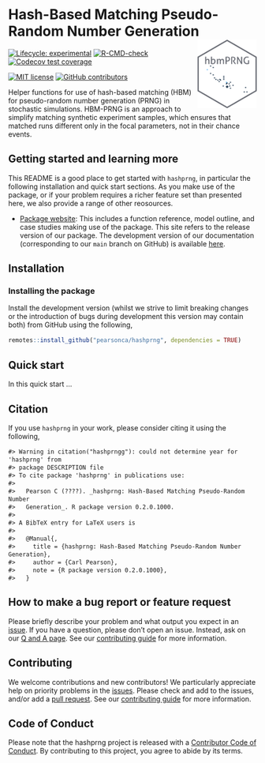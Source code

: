 
<!-- README.md is generated from README.Rmd. Please edit that file -->

# Hash-Based Matching Pseudo-Random Number Generation <a href='https://package.epinowcast.org'><img src='man/figures/logo.png' align="right" height="139" /></a>

[![Lifecycle:
experimental](https://img.shields.io/badge/lifecycle-experimental-orange.svg)](https://www.tidyverse.org/lifecycle/#experimental)
[![R-CMD-check](https://github.com/pearsonca/hashprng/workflows/R-CMD-check/badge.svg)](https://github.com/epinowcast/epinowcast/actions/workflows/R-CMD-check.yaml)
[![Codecov test
coverage](https://codecov.io/gh/pearsonca/hashprng/branch/main/graph/badge.svg)](https://app.codecov.io/gh/pearsonca/hashprng)

[![MIT
license](https://img.shields.io/badge/License-MIT-blue.svg)](https://github.com/pearsonca/hashprng/blob/master/LICENSE.md/)
[![GitHub
contributors](https://img.shields.io/github/contributors/pearsonca/hashprng)](https://github.com/pearsonca/hashprng/graphs/contributors)

Helper functions for use of hash-based matching (HBM) for pseudo-random
number generation (PRNG) in stochastic simulations. HBM-PRNG is an
approach to simplify matching synthetic experiment samples, which
ensures that matched runs different only in the focal parameters, not in
their chance events.

## Getting started and learning more

This README is a good place to get started with `hashprng`, in particular
the following installation and quick start sections. As you make use of
the package, or if your problem requires a richer feature set than
presented here, we also provide a range of other reosources.

-   [Package website](): This includes a function reference, model
    outline, and case studies making use of the package. This site
    refers to the release version of our package. The development
    version of our documentation (corresponding to our `main` branch on
    GitHub) is available [here]().

## Installation

### Installing the package

Install the development version (whilst we strive to limit breaking
changes or the introduction of bugs during development this version may
contain both) from GitHub using the following,

``` r
remotes::install_github("pearsonca/hashprng", dependencies = TRUE)
```

## Quick start

In this quick start …

## Citation

If you use `hashprng` in your work, please consider citing it using the
following,

    #> Warning in citation("hashprngg"): could not determine year for 'hashprng' from
    #> package DESCRIPTION file
    #> To cite package 'hashprng' in publications use:
    #> 
    #>   Pearson C (????). _hashprng: Hash-Based Matching Pseudo-Random Number
    #>   Generation_. R package version 0.2.0.1000.
    #> 
    #> A BibTeX entry for LaTeX users is
    #> 
    #>   @Manual{,
    #>     title = {hashprng: Hash-Based Matching Pseudo-Random Number Generation},
    #>     author = {Carl Pearson},
    #>     note = {R package version 0.2.0.1000},
    #>   }

## How to make a bug report or feature request

Please briefly describe your problem and what output you expect in an
[issue](https://github.com/pearsonca/hashprng/issues). If you have a
question, please don’t open an issue. Instead, ask on our [Q and A
page](https://github.com/pearsonca/hashprng/discussions/categories/q-a).
See our [contributing
guide](https://github.com/pearsonca/hashprng/blob/main/CONTRIBUTING.md)
for more information.

## Contributing

We welcome contributions and new contributors! We particularly
appreciate help on priority problems in the
[issues](https://github.com/pearsonca/hashprng/issues). Please check and
add to the issues, and/or add a [pull
request](https://github.com/pearsonca/hashprng/pulls). See our
[contributing
guide](https://github.com/pearsonca/hashprng/blob/main/CONTRIBUTING.md)
for more information.

## Code of Conduct

Please note that the hashprng project is released with a [Contributor
Code of
Conduct](https://contributor-covenant.org/version/2/1/CODE_OF_CONDUCT.html).
By contributing to this project, you agree to abide by its terms.
